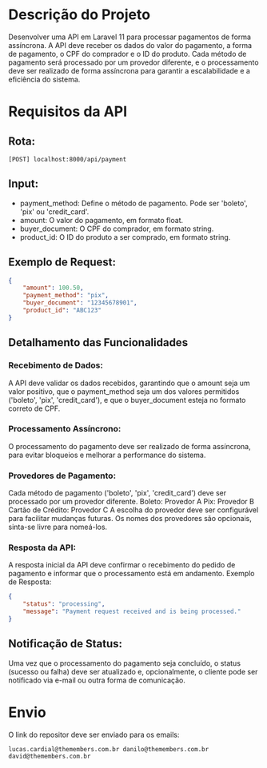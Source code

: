 # Descrição do Projeto

Desenvolver uma API em Laravel 11 para processar pagamentos de forma assíncrona. A API deve receber os dados do valor do pagamento, a forma de pagamento, o CPF do comprador e o ID do produto. Cada método de pagamento será processado por um provedor diferente, e o processamento deve ser realizado de forma assíncrona para garantir a escalabilidade e a eficiência do sistema.

# Requisitos da API

## Rota:

    [POST] localhost:8000/api/payment

## Input:
- payment_method: Define o método de pagamento. Pode ser 'boleto', 'pix' ou 'credit_card'.
- amount: O valor do pagamento, em formato float.
- buyer_document: O CPF do comprador, em formato string.
- product_id: O ID do produto a ser comprado, em formato string.

## Exemplo de Request:

```json
{
    "amount": 100.50,
    "payment_method": "pix",
    "buyer_document": "12345678901",
    "product_id": "ABC123"
}
```

## Detalhamento das Funcionalidades

### Recebimento de Dados:
A API deve validar os dados recebidos, garantindo que o amount seja um valor positivo, que o payment_method seja um dos valores permitidos ('boleto', 'pix', 'credit_card'), e que o buyer_document esteja no formato correto de CPF.

### Processamento Assíncrono:
O processamento do pagamento deve ser realizado de forma assíncrona, para evitar bloqueios e melhorar a performance do sistema.

### Provedores de Pagamento:
Cada método de pagamento ('boleto', 'pix', 'credit_card') deve ser processado por um provedor diferente.
    Boleto: Provedor A
    Pix: Provedor B
    Cartão de Crédito: Provedor C
A escolha do provedor deve ser configurável para facilitar mudanças futuras. Os nomes dos provedores são opcionais, sinta-se livre para nomeá-los.

### Resposta da API:
A resposta inicial da API deve confirmar o recebimento do pedido de pagamento e informar que o processamento está em andamento.
Exemplo de Resposta:
```json
{
    "status": "processing",
    "message": "Payment request received and is being processed."
}
```

## Notificação de Status:
Uma vez que o processamento do pagamento seja concluído, o status (sucesso ou falha) deve ser atualizado e, opcionalmente, o cliente pode ser notificado via e-mail ou outra forma de comunicação.



# Envio

O link do repositor deve ser enviado para os emails: 

    lucas.cardial@themembers.com.br danilo@themembers.com.br david@themembers.com.br
